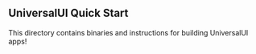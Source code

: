 <h2>UniversalUI Quick Start</h2>

This directory contains binaries and instructions for building UniversalUI apps!